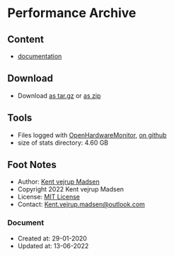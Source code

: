 # Performance Archive
## Content
* [documentation](docs/readme.md)


## Download
* Download [as tar.gz](https://1drv.ms/u/s!AnVSo6qhoQp5j44rG0V-dvyoxs3r_w) or [as zip](https://1drv.ms/u/s!AnVSo6qhoQp5j49a5woqf6x41OHMYg?e=SgTFxC)


## Tools
* Files logged with [OpenHardwareMonitor](https://openhardwaremonitor.org/downloads/), 
[on github](https://github.com/openhardwaremonitor/openhardwaremonitor/network)
* size of stats directory: 4.60 GB


## Foot Notes
* Author: [Kent vejrup Madsen](https://github.com/kentVejrupMadsen/)
* Copyright 2022 Kent vejrup Madsen
* License: [MIT License](license.md)
* Contact: Kent.vejrup.madsen@outlook.com

### Document
* Created at: 29-01-2020
* Updated at: 13-06-2022
